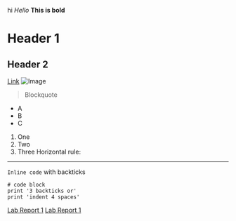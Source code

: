 hi
*Hello*
**This is bold**
# Header 1 
## Header 2
[Link](https://sites.google.com/eng.ucsd.edu/cse-15l-spring-2022/home?authuser=0)
![Image](https://images.app.goo.gl/7rEwjE6Bk7iXLHXx5)
> Blockquote
* A
* B
* C
1. One
2. Two
3. Three
Horizontal rule:
---
`Inline code` with backticks
```
# code block
print '3 backticks or'
print 'indent 4 spaces'
```
[Lab Report 1](lab-report-1-week-2.html)
[Lab Report 1](https://<your-username>.github.io/<your-lab-reports-repo>/lab-report-1-week-2.html)

